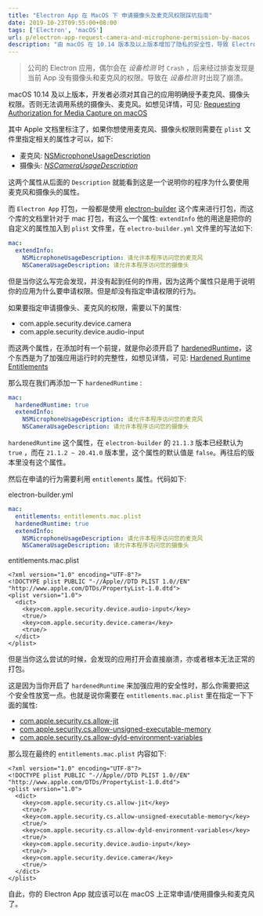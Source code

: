 ```yaml
---
title: "Electron App 在 MacOS 下 申请摄像头及麦克风权限踩坑指南"
date: 2019-10-23T09:55:00+08:00
tags: ['Electron', 'macOS']
url: p/electron-app-request-camera-and-microphone-permission-by-macos
description: "由 macOS 在 10.14 版本及以上版本增加了隐私的安全性，导致 Electron 应用在使用摄像头、麦克风时会 Crash"
---
```


> 公司的 Electron 应用，偶尔会在 *设备检测* 时 `Crash` ，后来经过排查发现是当前 App 没有摄像头和麦克风的权限。导致在 *设备检测* 时出现了崩溃。

macOS 10.14 及以上版本，开发者必须对其自己的应用明确授予麦克风、摄像头权限。否则无法调用系统的摄像头、麦克风。如想见详情，可见: [Requesting Authorization for Media Capture on macOS](https://developer.apple.com/documentation/avfoundation/cameras_and_media_capture/requesting_authorization_for_media_capture_on_macos?language=objc)

其中 Apple 文档里标注了，如果你想使用麦克风、摄像头权限则需要在 `plist` 文件里指定相关的属性才可以，如下:

- 麦克风: [NSMicrophoneUsageDescription](https://developer.apple.com/documentation/bundleresources/information_property_list/nscamerausagedescription?language=objc)
- 摄像头: *[NSCameraUsageDescription](https://developer.apple.com/documentation/bundleresources/information_property_list/nsmicrophoneusagedescription?language=objc)*

这两个属性从后面的 `Description` 就能看到这是一个说明你的程序为什么要使用麦克风和摄像头的属性。

而 `Electron App` 打包，一般都是使用 [electron-builder](https://www.electron.build/) 这个库来进行打包，而这个库的文档里针对于 mac 打包，有这么一个属性: `extendInfo` 他的用途是把你的自定义的属性加入到 `plist` 文件里，在 `electro-builder.yml` 文件里的写法如下:
```yaml
mac:
  extendInfo:
    NSMicrophoneUsageDescription: 请允许本程序访问您的麦克风
    NSCameraUsageDescription: 请允许本程序访问您的摄像头
```

但是当你这么写完会发现，并没有起到任何的作用，因为这两个属性只是用于说明你的应用为什么要申请权限。但是却没有指定申请权限的行为。

如果要指定申请摄像头、麦克风的权限，需要以下的属性:

- com.apple.security.device.camera
- com.apple.security.device.audio-input

而这两个属性，在添加时有一个前提，就是你必须开启了 [hardenedRuntime](https://developer.apple.com/documentation/security/hardened_runtime_entitlements)，这个东西是为了加强应用运行时的完整性，如想见详情，可见: [Hardened Runtime Entitlements](https://developer.apple.com/documentation/security/hardened_runtime_entitlements)

那么现在我们再添加一下 `hardenedRuntime` :
```yaml
mac:
  hardenedRuntime: true
  extendInfo:
    NSMicrophoneUsageDescription: 请允许本程序访问您的麦克风
    NSCameraUsageDescription: 请允许本程序访问您的摄像头
```

`hardenedRuntime` 这个属性，在 `electron-builder` 的 `21.1.3` 版本已经默认为 `true` ，而在 `21.1.2 ~ 20.41.0` 版本里，这个属性的默认值是 `false`。再往后的版本里没有这个属性。

然后在申请的行为需要利用 `entitlements` 属性。代码如下:

electron-builder.yml
```yaml
mac:
  entitlements: entitlements.mac.plist
  hardenedRuntime: true
  extendInfo:
    NSMicrophoneUsageDescription: 请允许本程序访问您的麦克风
    NSCameraUsageDescription: 请允许本程序访问您的摄像头
```

entitlements.mac.plist
```text
<?xml version="1.0" encoding="UTF-8"?>
<!DOCTYPE plist PUBLIC "-//Apple//DTD PLIST 1.0//EN" "http://www.apple.com/DTDs/PropertyList-1.0.dtd">
<plist version="1.0">
  <dict>
    <key>com.apple.security.device.audio-input</key>
    <true/>
    <key>com.apple.security.device.camera</key>
    <true/>
  </dict>
</plist>
```

但是当你这么尝试的时候，会发现的应用打开会直接崩溃，亦或者根本无法正常的打包。

这是因为当你开启了 `hardenedRuntime` 来加强应用的安全性时，那么你需要把这个安全性放宽一点。也就是说你需要在 `entitlements.mac.plist` 里在指定一下下面的属性:

- [com.apple.security.cs.allow-jit](https://developer.apple.com/documentation/bundleresources/entitlements/com_apple_security_cs_allow-jit)
- [com.apple.security.cs.allow-unsigned-executable-memory](https://developer.apple.com/documentation/bundleresources/entitlements/com_apple_security_cs_allow-unsigned-executable-memory)
- [com.apple.security.cs.allow-dyld-environment-variables](https://developer.apple.com/documentation/bundleresources/entitlements/com_apple_security_cs_allow-dyld-environment-variables)

那么现在最终的 `entitlements.mac.plist` 内容如下:
```text
<?xml version="1.0" encoding="UTF-8"?>
<!DOCTYPE plist PUBLIC "-//Apple//DTD PLIST 1.0//EN" "http://www.apple.com/DTDs/PropertyList-1.0.dtd">
<plist version="1.0">
  <dict>
    <key>com.apple.security.cs.allow-jit</key>
    <true/>
    <key>com.apple.security.cs.allow-unsigned-executable-memory</key>
    <true/>
    <key>com.apple.security.cs.allow-dyld-environment-variables</key>
    <true/>
    <key>com.apple.security.device.audio-input</key>
    <true/>
    <key>com.apple.security.device.camera</key>
    <true/>
  </dict>
</plist>
```

自此，你的 Electron App 就应该可以在 macOS 上正常申请/使用摄像头和麦克风了。
